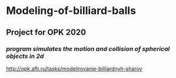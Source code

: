 # Modeling-of-billiard-balls
## Project for OPK 2020
### *program simulates the motion and collision of spherical objects in 2d*
http://opk.afti.ru/tasks/modelirovanie-billiardnyh-sharov
